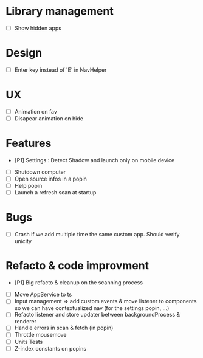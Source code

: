 

# Library management
- [ ] Show hidden apps

# Design
- [ ] Enter key instead of 'E' in NavHelper

# UX
- [ ] Animation on fav
- [ ] Disapear animation on hide

# Features
- [P1] Settings : Detect Shadow and launch only on mobile device
- [ ] Shutdown computer
- [ ] Open source infos in a popin
- [ ] Help popin
- [ ] Launch a refresh scan at startup

# Bugs
- [ ] Crash if we add multiple time the same custom app. Should verify unicity

# Refacto & code improvment
- [P1] Big refacto & cleanup on the scanning process
- [ ] Move AppService to ts
- [ ] Input management => add custom events & move listener to components so we can have contextualized nav (for the settings popin, ...)
- [ ] Refacto listener and store updater between backgroundProcess & renderer
- [ ] Handle errors in scan & fetch (in popin)
- [ ] Throttle mousemove
- [ ] Units Tests
- [ ] Z-index constants on popins
